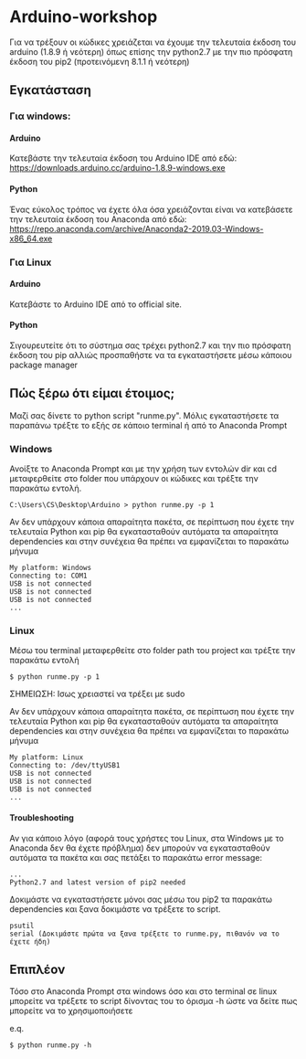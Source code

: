 # Arduino-workshop

Για να τρέξουν οι κώδικες χρειάζεται να έχουμε την 
τελευταία έκδοση του arduino (1.8.9 ή νεότερη) όπως 
επίσης την python2.7 με την πιο πρόσφατη έκδοση 
του pip2 (προτεινόμενη 8.1.1 ή νεότερη) 

## Εγκατάσταση

### Για windows:

#### Arduino
Κατεβάστε την τελευταία έκδοση του Arduino IDE από εδώ:
https://downloads.arduino.cc/arduino-1.8.9-windows.exe

#### Python
Ένας εύκολος τρόπος να έχετε όλα όσα χρειάζονται είναι να 
κατεβάσετε την τελευταία έκδοση του Anaconda από εδώ:
https://repo.anaconda.com/archive/Anaconda2-2019.03-Windows-x86_64.exe


### Για Linux

#### Arduino 
Κατεβάστε το Arduino IDE από το official site.

#### Python
Σιγουρευτείτε ότι το σύστημα σας τρέχει python2.7 και την πιο πρόσφατη
έκδοση του pip αλλιώς προσπαθήστε να τα εγκαταστήσετε μέσω κάποιου 
package manager

## Πώς ξέρω ότι είμαι έτοιμος;
Μαζί σας δίνετε το python script "runme.py". Μόλις εγκαταστήσετε τα παραπάνω τρέξτε το εξής σε κάποιο terminal 
ή από το Anaconda Prompt

### Windows
Ανοίξτε το Anaconda Prompt και με την χρήση των εντολών dir και cd μεταφερθείτε
στο folder που υπάρχουν οι κώδικες και τρέξτε την παρακάτω εντολή.

```
C:\Users\CS\Desktop\Arduino > python runme.py -p 1 
```
Αν δεν υπάρχουν κάποια απαραίτητα πακέτα, σε περίπτωση που έχετε την τελευταία Python και pip θα εγκατασταθούν αυτόματα τα απαραίτητα dependencies και στην συνέχεια θα πρέπει να εμφανίζεται το παρακάτω μήνυμα 

```
My platform: Windows
Connecting to: COM1
USB is not connected
USB is not connected
USB is not connected
...
```

### Linux
Μέσω του terminal μεταφερθείτε στο folder path του project και τρέξτε την παρακάτω εντολή

```
$ python runme.py -p 1
```

ΣΗΜΕΙΩΣΗ: Ισως χρειαστεί να τρέξει με sudo

Αν δεν υπάρχουν κάποια απαραίτητα πακέτα, σε περίπτωση που έχετε την τελευταία Python και pip θα εγκατασταθούν αυτόματα τα απαραίτητα dependencies και στην συνέχεια θα πρέπει να εμφανίζεται το παρακάτω μήνυμα 

```
My platform: Linux
Connecting to: /dev/ttyUSB1
USB is not connected
USB is not connected
USB is not connected
...
```

#### Troubleshooting
Αν για κάποιο λόγο (αφορά τους χρήστες του Linux, στα Windows με το Anaconda δεν θα έχετε πρόβλημα) δεν μπορούν να εγκατασταθούν αυτόματα τα πακέτα και σας πετάξει το παρακάτω error message:
```
...
Python2.7 and latest version of pip2 needed
```

Δοκιμάστε να εγκαταστήσετε μόνοι σας μέσω του pip2 τα παρακάτω dependencies και ξανα δοκιμάστε να τρέξετε το script.

```
psutil
serial (Δοκιμάστε πρώτα να ξανα τρέξετε το runme.py, πιθανόν να το έχετε ήδη)
```

## Επιπλέον
Τόσο στο Anaconda Prompt στα windows όσο και στο terminal σε linux μπορείτε να τρέξετε το script δίνοντας του το όρισμα -h ώστε να δείτε πως μπορείτε να το χρησιμοποιήσετε

e.q.
```
$ python runme.py -h
```
